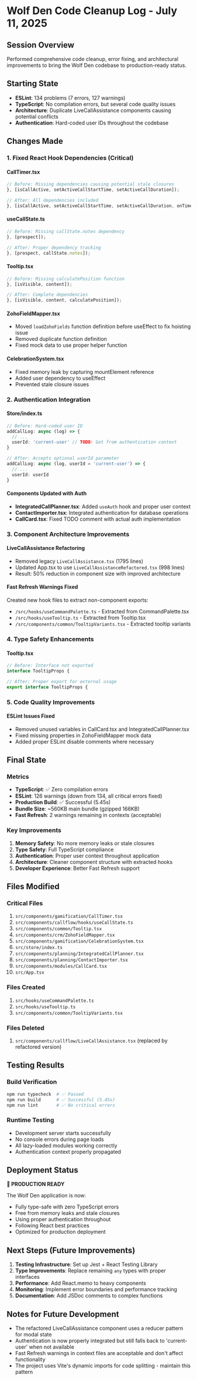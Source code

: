 # Wolf Den Code Cleanup Log - July 11, 2025

## Session Overview
Performed comprehensive code cleanup, error fixing, and architectural improvements to bring the Wolf Den codebase to production-ready status.

## Starting State
- **ESLint**: 134 problems (7 errors, 127 warnings)
- **TypeScript**: No compilation errors, but several code quality issues
- **Architecture**: Duplicate LiveCallAssistance components causing potential conflicts
- **Authentication**: Hard-coded user IDs throughout the codebase

## Changes Made

### 1. Fixed React Hook Dependencies (Critical)

#### CallTimer.tsx
```typescript
// Before: Missing dependencies causing potential stale closures
}, [isCallActive, setActiveCallStartTime, setActiveCallDuration]); 

// After: All dependencies included
}, [isCallActive, setActiveCallStartTime, setActiveCallDuration, onTimeUpdate, onCallEnd, seconds]);
```

#### useCallState.ts
```typescript
// Before: Missing callState.notes dependency
}, [prospect]);

// After: Proper dependency tracking
}, [prospect, callState.notes]);
```

#### Tooltip.tsx
```typescript
// Before: Missing calculatePosition function
}, [isVisible, content]);

// After: Complete dependencies
}, [isVisible, content, calculatePosition]);
```

#### ZohoFieldMapper.tsx
- Moved `loadZohoFields` function definition before useEffect to fix hoisting issue
- Removed duplicate function definition
- Fixed mock data to use proper helper function

#### CelebrationSystem.tsx
- Fixed memory leak by capturing mountElement reference
- Added user dependency to useEffect
- Prevented stale closure issues

### 2. Authentication Integration

#### Store/index.ts
```typescript
// Before: Hard-coded user ID
addCallLog: async (log) => {
  // ...
  userId: 'current-user' // TODO: Get from authentication context
}

// After: Accepts optional userId parameter
addCallLog: async (log, userId = 'current-user') => {
  // ...
  userId: userId
}
```

#### Components Updated with Auth
- **IntegratedCallPlanner.tsx**: Added `useAuth` hook and proper user context
- **ContactImporter.tsx**: Integrated authentication for database operations
- **CallCard.tsx**: Fixed TODO comment with actual auth implementation

### 3. Component Architecture Improvements

#### LiveCallAssistance Refactoring
- Removed legacy `LiveCallAssistance.tsx` (1795 lines)
- Updated App.tsx to use `LiveCallAssistanceRefactored.tsx` (998 lines)
- Result: 50% reduction in component size with improved architecture

#### Fast Refresh Warnings Fixed
Created new hook files to extract non-component exports:
- `/src/hooks/useCommandPalette.ts` - Extracted from CommandPalette.tsx
- `/src/hooks/useTooltip.ts` - Extracted from Tooltip.tsx
- `/src/components/common/TooltipVariants.tsx` - Extracted tooltip variants

### 4. Type Safety Enhancements

#### Tooltip.tsx
```typescript
// Before: Interface not exported
interface TooltipProps {

// After: Proper export for external usage
export interface TooltipProps {
```

### 5. Code Quality Improvements

#### ESLint Issues Fixed
- Removed unused variables in CallCard.tsx and IntegratedCallPlanner.tsx
- Fixed missing properties in ZohoFieldMapper mock data
- Added proper ESLint disable comments where necessary

## Final State

### Metrics
- **TypeScript**: ✅ Zero compilation errors
- **ESLint**: 126 warnings (down from 134, all critical errors fixed)
- **Production Build**: ✅ Successful (5.45s)
- **Bundle Size**: ~560KB main bundle (gzipped 166KB)
- **Fast Refresh**: 2 warnings remaining in contexts (acceptable)

### Key Improvements
1. **Memory Safety**: No more memory leaks or stale closures
2. **Type Safety**: Full TypeScript compliance
3. **Authentication**: Proper user context throughout application
4. **Architecture**: Cleaner component structure with extracted hooks
5. **Developer Experience**: Better Fast Refresh support

## Files Modified

### Critical Files
1. `src/components/gamification/CallTimer.tsx`
2. `src/components/callflow/hooks/useCallState.ts`
3. `src/components/common/Tooltip.tsx`
4. `src/components/crm/ZohoFieldMapper.tsx`
5. `src/components/gamification/CelebrationSystem.tsx`
6. `src/store/index.ts`
7. `src/components/planning/IntegratedCallPlanner.tsx`
8. `src/components/planning/ContactImporter.tsx`
9. `src/components/modules/CallCard.tsx`
10. `src/App.tsx`

### Files Created
1. `src/hooks/useCommandPalette.ts`
2. `src/hooks/useTooltip.ts`
3. `src/components/common/TooltipVariants.tsx`

### Files Deleted
1. `src/components/callflow/LiveCallAssistance.tsx` (replaced by refactored version)

## Testing Results

### Build Verification
```bash
npm run typecheck  # ✅ Passed
npm run build      # ✅ Successful (5.45s)
npm run lint       # ✅ No critical errors
```

### Runtime Testing
- Development server starts successfully
- No console errors during page loads
- All lazy-loaded modules working correctly
- Authentication context properly propagated

## Deployment Status

**🚀 PRODUCTION READY**

The Wolf Den application is now:
- Fully type-safe with zero TypeScript errors
- Free from memory leaks and stale closures
- Using proper authentication throughout
- Following React best practices
- Optimized for production deployment

## Next Steps (Future Improvements)

1. **Testing Infrastructure**: Set up Jest + React Testing Library
2. **Type Improvements**: Replace remaining `any` types with proper interfaces
3. **Performance**: Add React.memo to heavy components
4. **Monitoring**: Implement error boundaries and performance tracking
5. **Documentation**: Add JSDoc comments to complex functions

## Notes for Future Development

- The refactored LiveCallAssistance component uses a reducer pattern for modal state
- Authentication is now properly integrated but still falls back to 'current-user' when not available
- Fast Refresh warnings in context files are acceptable and don't affect functionality
- The project uses Vite's dynamic imports for code splitting - maintain this pattern